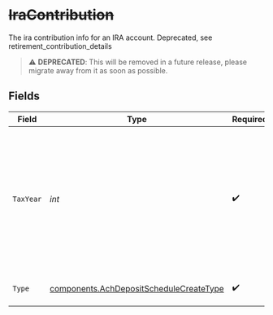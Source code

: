 # ~~IraContribution~~

The ira contribution info for an IRA account. Deprecated, see retirement_contribution_details

> :warning: **DEPRECATED**: This will be removed in a future release, please migrate away from it as soon as possible.


## Fields

| Field                                                                                                                                                 | Type                                                                                                                                                  | Required                                                                                                                                              | Description                                                                                                                                           | Example                                                                                                                                               |
| ----------------------------------------------------------------------------------------------------------------------------------------------------- | ----------------------------------------------------------------------------------------------------------------------------------------------------- | ----------------------------------------------------------------------------------------------------------------------------------------------------- | ----------------------------------------------------------------------------------------------------------------------------------------------------- | ----------------------------------------------------------------------------------------------------------------------------------------------------- |
| `TaxYear`                                                                                                                                             | *int*                                                                                                                                                 | :heavy_check_mark:                                                                                                                                    | Tax year for which the contribution is applied. Current year is always valid; prior year is only valid before tax deadline. Must be in "YYYY" format. | 2024                                                                                                                                                  |
| `Type`                                                                                                                                                | [components.AchDepositScheduleCreateType](../../models/components/achdepositschedulecreatetype.md)                                                    | :heavy_check_mark:                                                                                                                                    | The type of retirement contribution.                                                                                                                  | REGULAR                                                                                                                                               |